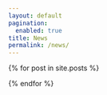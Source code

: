 ```yaml
---
layout: default
pagination:
  enabled: true
title: News
permalink: /news/
---
```

{% for post in site.posts %}
<article class="post">
<a class="post-thumbnail" style="background-image: url({{"/assets/news/" | prepend: site.baseurl | append : post.img}})" href="{{post.url | prepend: site.baseurl}}"></a>
</article>
{% endfor %}